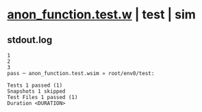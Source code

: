 # [anon_function.test.w](../../../../../examples/tests/valid/anon_function.test.w) | test | sim

## stdout.log
```log
1
2
3
pass ─ anon_function.test.wsim » root/env0/test:

Tests 1 passed (1)
Snapshots 1 skipped
Test Files 1 passed (1)
Duration <DURATION>
```

